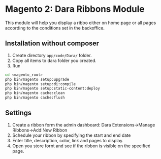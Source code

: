 # Magento 2: Dara Ribbons Module 
This module will help you display a ribbo either on home page or all pages according to the conditions set in the backoffice.

## Installation without composer
1. Create directory  `app/code/Dara/` folder.
2. Copy all items to dara folder you created.
3. Run 

```bash
cd <magento_root>
php bin/magento setup:upgrade
php bin/magento setup:di:compile
php bin/magento setup:static-content:deploy
php bin/magento cache:clean 
php bin/magento cache:flush 
```
## Settings
1. Create a ribbon form the admin dashboard: Dara Extensions->Manage Ribbons->Add New Ribbon
2. Schedule your ribbon by specifying the start and end date
3. Enter title, description, color, link and pages to display.
4. Open you store fornt and see if the ribbon is visible on the specified page.